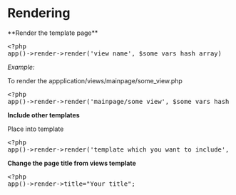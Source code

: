 <h1>Rendering</h1>
**Render the template page**
<pre>
&lt;?php
app()-&gt;render-&gt;render('view_name', $some_vars_hash_array)
</pre>

*Example:*

To render the appplication/views/mainpage/some_view.php
<pre>
&lt;?php
app()-&gt;render-&gt;render('mainpage/some_view', $some_vars_hash_array)
</pre>


**Include other templates**

Place into template
<pre>
&lt;?php
app()-&gt;render-&gt;render('template_which_you_want_to_include', $some_vars_hash_array)
</pre>


**Change the page title from views template**

<pre>
&lt;?php
app()-&gt;render-&gt;title="Your title";
</pre>

